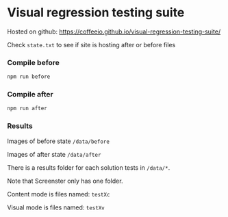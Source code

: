 # Visual regression testing suite

Hosted on github: https://coffeeio.github.io/visual-regression-testing-suite/

Check `state.txt` to see if site is hosting after or before files

### Compile before 
```bash
npm run before
```
### Compile after
```bash
npm run after
```

### Results
Images of before state `/data/before`

Images of after state `/data/after`

There is a results folder for each solution tests in `/data/*`.

Note that Screenster only has one folder.

Content mode is files named: `testXc`

Visual mode is files named: `testXv`
